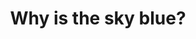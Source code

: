 ---
title: "Why is the sky blue?"
collection: projects
permalink: projects/blue-sky/
excerpt: 'An interactive applet that calculates and displays the color that the sky would appear to a human if illuminated by stars of varying temperatures.'
href: https://dchang10.github.io/blue-sky/
image: '/images/projects/blue-sky.png'
---